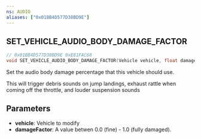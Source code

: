 ```yaml
---
ns: AUDIO
aliases: ["0x01BB4D577D38BD9E"]
---
```

## SET_VEHICLE_AUDIO_BODY_DAMAGE_FACTOR

```c
// 0x01BB4D577D38BD9E 0xE81FAC68
void SET_VEHICLE_AUDIO_BODY_DAMAGE_FACTOR(Vehicle vehicle, float damageFactor);
```

Set the audio body damage percentage that this vehicle should use.

This will trigger debris sounds on jump landings, exhaust rattle when coming off the throttle, and louder suspension sounds


## Parameters
* **vehicle**: Vehicle to modify
* **damageFactor**: A value betwen 0.0 (fine) - 1.0 (fully damaged).

